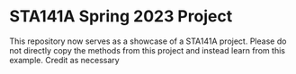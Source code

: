 # STA141A Spring 2023 Project

This repository now serves as a showcase of a STA141A project.
Please do not directly copy the methods from this project and instead learn from this example.
Credit as necessary
